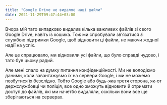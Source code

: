 ```yaml
---
title: "Google Drive не видаляє наші файли"
date: 2021-11-29T09:47:44+03:00
---
```


Вчора мій тато випадково видалив кілька важливих файлів зі свого Google Drive, навіть із кошика. Тож ми спробували зв’язатися зі службою підтримки Google, щоб відновити ці файли, не маючи жодної надії на успіх. 

Але це спрацювало, ми відновили усі файли, що було справді чудово, і тато був цьому радий.

Але мені спало на думку питання конфіденційності. Ми не володіємо даними, коли завантажуємо їх на сервери Google, і ми не можемо позбутися їх безслідно. Тобто Google або будь-яка третя сторона, як-от держслужбовці чи поліція, все одно зможуть відновити й отримати доступ до файлів, які ми начетбо видаляли, оскільки вони все ще зберігаються на серверах.
